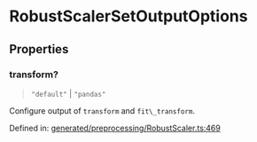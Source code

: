 # RobustScalerSetOutputOptions

## Properties

### transform?

> `"default"` \| `"pandas"`

Configure output of `transform` and `fit\_transform`.

Defined in:  [generated/preprocessing/RobustScaler.ts:469](https://github.com/transitive-bullshit/scikit-learn-ts/blob/b59c1ff/packages/sklearn/src/generated/preprocessing/RobustScaler.ts#L469)
